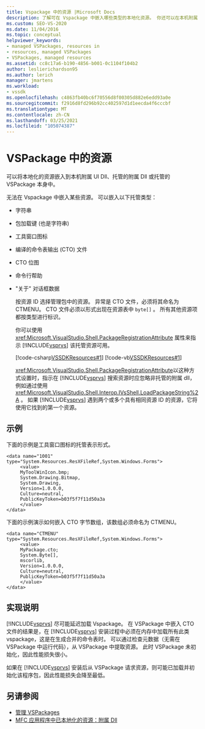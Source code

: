 ```yaml
---
title: Vspackage 中的资源 |Microsoft Docs
description: 了解可在 Vspackage 中嵌入哪些类型的本地化资源。 你还可以在本机附属 UI Dll 或托管附属 Dll 中嵌入资源。
ms.custom: SEO-VS-2020
ms.date: 11/04/2016
ms.topic: conceptual
helpviewer_keywords:
- managed VSPackages, resources in
- resources, managed VSPackages
- VSPackages, managed resources
ms.assetid: cc8c17a6-b190-4856-b001-0c1104f104b2
author: leslierichardson95
ms.author: lerich
manager: jmartens
ms.workload:
- vssdk
ms.openlocfilehash: c4863fb40bc6f70556d8f00305d882e6edd93a0e
ms.sourcegitcommit: f2916d8fd296b92cc402597d1d1eecda4f6cccbf
ms.translationtype: MT
ms.contentlocale: zh-CN
ms.lasthandoff: 03/25/2021
ms.locfileid: "105074387"
---
```

# <a name="resources-in-vspackages"></a>VSPackage 中的资源
可以将本地化的资源嵌入到本机附属 UI Dll、托管的附属 Dll 或托管的 VSPackage 本身中。

 无法在 Vspackage 中嵌入某些资源。 可以嵌入以下托管类型：

- 字符串

- 包加载键 (也是字符串) 

- 工具窗口图标

- 编译的命令表输出 (CTO) 文件

- CTO 位图

- 命令行帮助

- "关于" 对话框数据

  按资源 ID 选择管理包中的资源。 异常是 CTO 文件，必须将其命名为 CTMENU。 CTO 文件必须以形式出现在资源表中 `byte[]` 。 所有其他资源项都按类型进行标识。

  你可以使用 <xref:Microsoft.VisualStudio.Shell.PackageRegistrationAttribute> 属性来指示 [!INCLUDE[vsprvs](../../code-quality/includes/vsprvs_md.md)] 该托管资源可用。

  [!code-csharp[VSSDKResources#1](../../extensibility/internals/codesnippet/CSharp/resources-in-vspackages_1.cs)]
  [!code-vb[VSSDKResources#1](../../extensibility/internals/codesnippet/VisualBasic/resources-in-vspackages_1.vb)]

  <xref:Microsoft.VisualStudio.Shell.PackageRegistrationAttribute>以这种方式设置时，指示在 [!INCLUDE[vsprvs](../../code-quality/includes/vsprvs_md.md)] 搜索资源时应忽略非托管的附属 dll，例如通过使用 <xref:Microsoft.VisualStudio.Shell.Interop.IVsShell.LoadPackageString%2A> 。 如果 [!INCLUDE[vsprvs](../../code-quality/includes/vsprvs_md.md)] 遇到两个或多个具有相同资源 ID 的资源，它将使用它找到的第一个资源。

## <a name="example"></a>示例
 下面的示例是工具窗口图标的托管表示形式。

```
<data name="1001"
type="System.Resources.ResXFileRef,System.Windows.Forms">
     <value>
     MyToolWinIcon.bmp;
     System.Drawing.Bitmap,
     System.Drawing,
     Version=1.0.0.0,
     Culture=neutral,
     PublicKeyToken=b03f5f7f11d50a3a
     </value>
</data>
```

 下面的示例演示如何嵌入 CTO 字节数组，该数组必须命名为 CTMENU。

```
<data name="CTMENU"
type="System.Resources.ResXFileRef,System.Windows.Forms">
     <value>
     MyPackage.cto;
     System.Byte[],
     mscorlib,
     Version=1.0.0.0,
     Culture=neutral,
     PublicKeyToken=b03f5f7f11d50a3a
     </value>
</data>
```

## <a name="implementation-notes"></a>实现说明
 [!INCLUDE[vsprvs](../../code-quality/includes/vsprvs_md.md)] 尽可能延迟加载 Vspackage。 在 VSPackage 中嵌入 CTO 文件的结果是，在 [!INCLUDE[vsprvs](../../code-quality/includes/vsprvs_md.md)] 安装过程中必须在内存中加载所有此类 vspackage，这是在生成合并的命令表时。 可以通过检查元数据（无需在 VSPackage 中运行代码），从 VSPackage 中提取资源。 此时 VSPackage 未初始化，因此性能损失很小。

 如果在 [!INCLUDE[vsprvs](../../code-quality/includes/vsprvs_md.md)] 安装后从 VSPackage 请求资源，则可能已加载并初始化该程序包，因此性能损失会降至最低。

## <a name="see-also"></a>另请参阅
- [管理 VSPackages](../../extensibility/managing-vspackages.md)
- [MFC 应用程序中已本地化的资源：附属 Dll](/cpp/build/localized-resources-in-mfc-applications-satellite-dlls)

